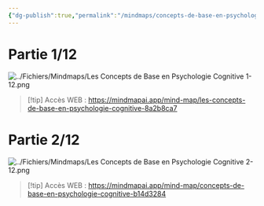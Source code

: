 ```yaml
---
{"dg-publish":true,"permalink":"/mindmaps/concepts-de-base-en-psychologie-cognitive/","tags":["#mindmaps","#psychologie"],"noteIcon":""}
---
```


# Partie 1/12

![../Fichiers/Mindmaps/Les Concepts de Base en Psychologie Cognitive 1-12.png](/img/user/Fichiers/Mindmaps/Les%20Concepts%20de%20Base%20en%20Psychologie%20Cognitive%201-12.png)
> [!tip]  Accès WEB : https://mindmapai.app/mind-map/les-concepts-de-base-en-psychologie-cognitive-8a2b8ca7
# Partie 2/12
![../Fichiers/Mindmaps/Les Concepts de Base en Psychologie Cognitive 2-12.png](/img/user/Fichiers/Mindmaps/Les%20Concepts%20de%20Base%20en%20Psychologie%20Cognitive%202-12.png)
> [!tip] Accès WEB : https://mindmapai.app/mind-map/concepts-de-base-en-psychologie-cognitive-b14d3284